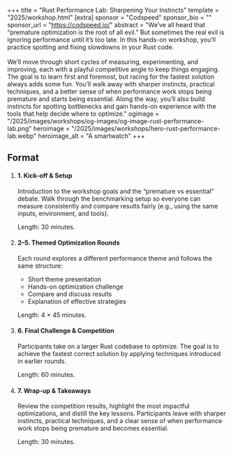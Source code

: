 +++
title = "Rust Performance Lab: Sharpening Your Instincts"
template = "2025/workshop.html"
[extra]
  sponsor = "Codspeed"
  sponsor_bio = ""
  sponsor_url = "https://codspeed.io/"
  abstract = "We’ve all heard that “premature optimization is the root of all evil.” But sometimes the real evil is ignoring performance until it’s too late. In this hands-on workshop, you’ll practice spotting and fixing slowdowns in your Rust code.<br/><br/>We’ll move through short cycles of measuring, experimenting, and improving, each with a playful competitive angle to keep things engaging. The goal is to learn first and foremost, but racing for the fastest solution always adds some fun. You’ll walk away with sharper instincts, practical techniques, and a better sense of when performance work stops being premature and starts being essential. Along the way, you’ll also build instincts for spotting bottlenecks and gain hands-on experience with the tools that help decide where to optimize."
  ogimage = "/2025/images/workshops/og-images/og-image-rust-performance-lab.png"
  heroimage = "/2025/images/workshops/hero-rust-performance-lab.webp"
  heroimage_alt = "A smartwatch"
+++

<div class="">
  <h2 class="mb-7">Format</h2>
  <ol class="syllabus">
    <li class="mb-7 border">
      <h4>1. Kick-off & Setup</h4>
      <div>
        <p>Introduction to the workshop goals and the “premature vs essential” debate. Walk through the benchmarking setup so everyone can measure consistently and compare results fairly (e.g., using the same inputs, environment, and tools).</p>
        <p>Length: 30 minutes.</p>
      </div>
    </li>
    <li class="mb-7 border">
      <h4>2–5. Themed Optimization Rounds</h4>
      <div>
        <p>Each round explores a different performance theme and follows the same structure:</p>
        <ul>
          <li>Short theme presentation</li>
          <li>Hands-on optimization challenge</li>
          <li>Compare and discuss results</li>
          <li>Explanation of effective strategies</li>
        </ul>
        <p>Length: 4 × 45 minutes.</p>
      </div>
    </li>
    <li class="mb-7 border">
      <h4>6. Final Challenge & Competition</h4>
      <div>
        <p>Participants take on a larger Rust codebase to optimize. The goal is to achieve the fastest correct solution by applying techniques introduced in earlier rounds.</p>
        <p>Length: 60 minutes.</p>
      </div>
    </li>
    <li class="mb-7 border">
      <h4>7. Wrap-up & Takeaways</h4>
      <div>
        <p>Review the competition results, highlight the most impactful optimizations, and distill the key lessons. Participants leave with sharper instincts, practical techniques, and a clear sense of when performance work stops being premature and becomes essential.</p>
        <p>Length: 30 minutes.</p>
      </div>
    </li>
  </ol>
</p>
</div>
